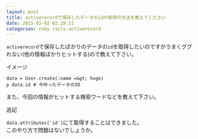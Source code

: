```yaml
---
layout: post
title: activerecordで保存したデータのidの取得の方法を教えてください
date: 2015-02-02 02:29:11
categories: ruby rails-activerecord
---
```

<p><code>activerecord</code>で保存したばかりのデータの<code>id</code>を取得したいのですがうまくググれない(他の情報ばかりヒットする)ので教えて下さい。</p>

<p>イメージ</p>

```
data = User.create(:name =&gt; hoge)
p data.id # 今作ったデータのID
```

<p>また、今回の情報がヒットする検索ワードなどを教えて下さい。</p>

<p>追記</p>

<p><code>data.attributes['id']</code>にて取得することはできました。<br>
このやり方で問題はないでしょうか。</p>
